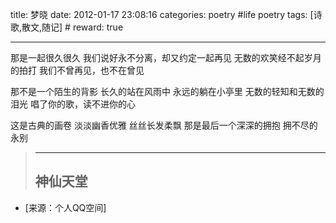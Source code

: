 title: 梦晓
date: 2012-01-17 23:08:16
categories: poetry #life poetry
tags: [诗歌,散文,随记]  # <!--more-->
reward: true

---

那是一起很久很久
我们说好永不分离，却又约定一起再见
无数的欢笑经不起岁月的拍打
我们不曾再见，也不在曾见

<!--more-->

那不是一个陌生的背影
长久的站在风雨中
永远的躺在小亭里
无数的轻知和无数的泪光
唱了你的歌，读不进你的心


这是古典的画卷
淡淡幽香优雅
丝丝长发柔飘
那是最后一个深深的拥抱
拥不尽的永别


> --------------
> 神仙天堂
> --------------

- [来源：个人QQ空间]